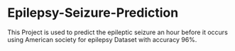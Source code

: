 # Epilepsy-Seizure-Prediction
This Project is used to predict the epileptic seizure an hour before it occurs using American society for epilepsy Dataset with accuracy 96%.
